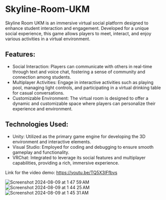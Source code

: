 # Skyline-Room-UKM
Skyline Room UKM is an immersive virtual social platform designed to enhance student interaction and engagement. Developed for a unique social experience, this game allows players to meet, interact, and enjoy various activities in a virtual environment.

## Features:

- Social Interaction: Players can communicate with others in real-time through text and voice chat, fostering a sense of community and connection among students.
- Multiplayer Activities: Engage in interactive activities such as playing pool, managing light controls, and participating in a virtual drinking table for casual conversations.
- Customizable Environment: The virtual room is designed to offer a dynamic and customizable space where players can personalize their experience and environment.

## Technologies Used:

- Unity: Utilized as the primary game engine for developing the 3D environment and interactive elements.
- Visual Studio: Employed for coding and debugging to ensure smooth gameplay and functionality.
- VRChat: Integrated to leverage its social features and multiplayer capabilities, providing a rich, immersive experience.

Link for the video demo: https://youtu.be/TQ5X3lFfbvs

![Screenshot 2024-08-09 at 1 47 59 AM](https://github.com/user-attachments/assets/4294c1b0-43a5-43cb-a461-b742d74cf027)
![Screenshot 2024-08-09 at 1 44 25 AM](https://github.com/user-attachments/assets/ff2ba9b1-09e8-4381-bc75-e1a86b14621c)
![Screenshot 2024-08-09 at 1 45 31 AM](https://github.com/user-attachments/assets/4af52884-6b9a-443a-96c5-c4f9edb7e4ef)

